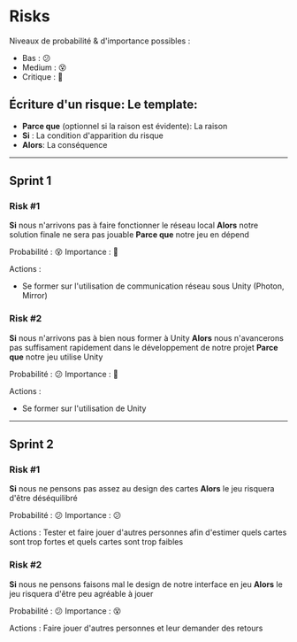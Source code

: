 # Risks

Niveaux de probabilité & d'importance possibles :
- Bas : :confused:
- Medium : :dizzy_face:
- Critique : :rotating_light:

## Écriture d'un risque: Le template:

- **Parce que** (optionnel si la raison est évidente): La raison 
- **Si** : La condition d'apparition du risque
- **Alors**: La conséquence
----------------------------------------------------------------
## Sprint 1

### Risk #1

**Si** nous n'arrivons pas à faire fonctionner le réseau local
**Alors** notre solution finale ne sera pas jouable
**Parce que** notre jeu en dépend

Probabilité : :dizzy_face: 
Importance : :rotating_light: 

Actions :
- Se former sur l'utilisation de communication réseau sous Unity
(Photon, Mirror)

### Risk #2

**Si** nous n'arrivons pas à bien nous former à Unity
**Alors** nous n'avancerons pas suffisament rapidement dans le développement de notre projet
**Parce que** notre jeu utilise Unity

Probabilité : :confused: 
Importance : :rotating_light: 

Actions :
- Se former sur l'utilisation de Unity

----------------------------------------------------------------
## Sprint 2

### Risk #1

**Si** nous ne pensons pas assez au design des cartes 
**Alors** le jeu risquera d'être déséquilibré

Probabilité : :confused: 
Importance : :confused: 

Actions : Tester et faire jouer d'autres personnes afin d'estimer quels cartes sont trop fortes
et quels cartes sont trop faibles

### Risk #2

**Si** nous ne pensons faisons mal le design de notre interface en jeu
**Alors** le jeu risquera d'être peu agréable à jouer

Probabilité : :confused: 
Importance : :dizzy_face: 

Actions : Faire jouer d'autres personnes et leur demander des retours